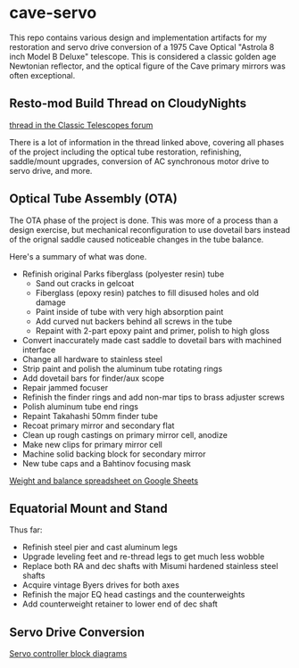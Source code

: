 # cave-servo

This repo contains various design and implementation artifacts for my restoration and servo drive conversion of a 1975 Cave Optical "Astrola 8 inch Model B Deluxe" telescope.  This is considered
a classic golden age Newtonian reflector, and the optical figure of the Cave primary mirrors was
often exceptional.

## Resto-mod Build Thread on CloudyNights

[thread in the Classic Telescopes forum](https://www.cloudynights.com/topic/742954-cave-astrola-8-f7-model-b-deluxe-restoration-upgrade)

There is a lot of information in the thread linked above, covering all phases of the project including the optical tube restoration, refinishing, saddle/mount upgrades, conversion of AC synchronous motor drive to servo drive, and more.

## Optical Tube Assembly (OTA)

The OTA phase of the project is done.  This was more of a process than a design exercise, but mechanical reconfiguration to use dovetail bars instead of the orignal saddle caused noticeable changes in the tube balance.

Here's a summary of what was done.

* Refinish original Parks fiberglass (polyester resin) tube
  *  Sand out cracks in gelcoat
  *  Fiberglass (epoxy resin) patches to fill disused holes and old damage
  *  Paint inside of tube with very high absorption paint
  *  Add curved nut backers behind all screws in the tube
  *  Repaint with 2-part epoxy paint and primer, polish to high gloss
* Convert inaccurately made cast saddle to dovetail bars with machined interface
* Change all hardware to stainless steel
* Strip paint and polish the aluminum tube rotating rings
* Add dovetail bars for finder/aux scope
* Repair jammed focuser
* Refinish the finder rings and add non-mar tips to brass adjuster screws
* Polish aluminum tube end rings
* Repaint Takahashi 50mm finder tube
* Recoat primary mirror and secondary flat
* Clean up rough castings on primary mirror cell, anodize
* Make new clips for primary mirror cell
* Machine solid backing block for secondary mirror
* New tube caps and a Bahtinov focusing mask

[Weight and balance spreadsheet on Google Sheets](https://docs.google.com/spreadsheets/d/1t2u4017FmPkpbuE6fjug7ya-knz-X_A-nPPB0cKtMMI/edit?usp=sharing)

## Equatorial Mount and Stand

Thus far:

* Refinish steel pier and cast aluminum legs
* Upgrade leveling feet and re-thread legs to get much less wobble
* Replace both RA and dec shafts with Misumi hardened stainless steel shafts
* Acquire vintage Byers drives for both axes
* Refinish the major EQ head castings and the counterweights
* Add counterweight retainer to lower end of dec shaft

## Servo Drive Conversion

[Servo controller block diagrams](/servo_controller/design_docs/)


